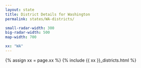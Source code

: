 ```yaml
---
layout: state
title: District Details for Washington
permalink: states/WA-districts/

small-radar-width: 300
big-radar-width: 500
map-width: 700

xx: "WA"
---
```


{% assign xx = page.xx %}
{% include {{ xx }}_districts.html %}
